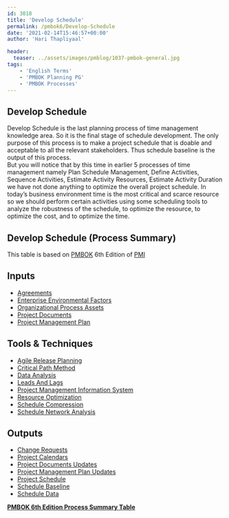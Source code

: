 ```yaml
---
id: 3018   
title: 'Develop Schedule'
permalink: /pmbok6/Develop-Schedule
date: '2021-02-14T15:46:57+00:00'
author: 'Hari Thapliyaal'

header:
  teaser: ../assets/images/pmblog/1037-pmbok-general.jpg
tags:
    - 'English Terms'
    - 'PMBOK Planning PG'
    - 'PMBOK Processes'
---
```


## Develop Schedule

Develop Schedule is the last planning process of time management knowledge area. So it is the final stage of schedule development. The only purpose of this process is to make a project schedule that is doable and acceptable to all the relevant stakeholders. Thus schedule baseline is the output of this process.  
But you will notice that by this time in earlier 5 processes of time management namely Plan Schedule Management, Define Activities, Sequence Activities, Estimate Activity Resources, Estimate Activity Duration we have not done anything to optimize the overall project schedule. In today’s business environment time is the most critical and scarce resource so we should perform certain activities using some scheduling tools to analyze the robustness of the schedule, to optimize the resource, to optimize the cost, and to optimize the time.

## Develop Schedule (Process Summary)

This table is based on [PMBOK](https://www.pmi.org/pmbok-guide-standards) 6th Edition of [PMI](https:/www.pmi.org)

## **Inputs**

- [Agreements](/pmbok6/agreements)
- [Enterprise Environmental Factors](/pmbok6/enterprise-environmental-factors)
- [Organizational Process Assets](/pmbok6/organizational-process-assets)
- [Project Documents](/pmbok6/project-documents)
- [Project Management Plan](/pmbok6/project-management-plan)

## **Tools &amp; Techniques**

- [Agile Release Planning](/pmbok6/agile-release-planning)
- [Critical Path Method](/pmbok6/critical-path-method)
- [Data Analysis](/pmbok6/data-analysis)
- [Leads And Lags](/pmbok6/leads-and-lags)
- [Project Management Information System](/pmbok6/project-management-information-system)
- [Resource Optimization](/pmbok6/resource-optimization)
- [Schedule Compression](/pmbok6/schedule-compression)
- [Schedule Network Analysis](/pmbok6/schedule-network-analysis)

## **Outputs**

- [Change Requests](/pmbok6/change-requests)
- [Project Calendars](/pmbok6/project-calendars)
- [Project Documents Updates](/pmbok6/project-documents-updates)
- [Project Management Plan Updates](/pmbok6/project-management-plan-updates)
- [Project Schedule](/pmbok6/project-schedule)
- [Schedule Baseline](/pmbok6/schedule-baseline)
- [Schedule Data](/pmbok6/schedule-data)

**[PMBOK 6th Edition Process Summary Table](/pmbok6/process-groups-and-processes-in-pmbok6)**

